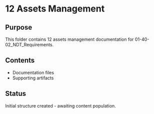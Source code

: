 # 12 Assets Management

## Purpose
This folder contains 12 assets management documentation for 01-40-02_NDT_Requirements.

## Contents
- Documentation files
- Supporting artifacts

## Status
Initial structure created - awaiting content population.
